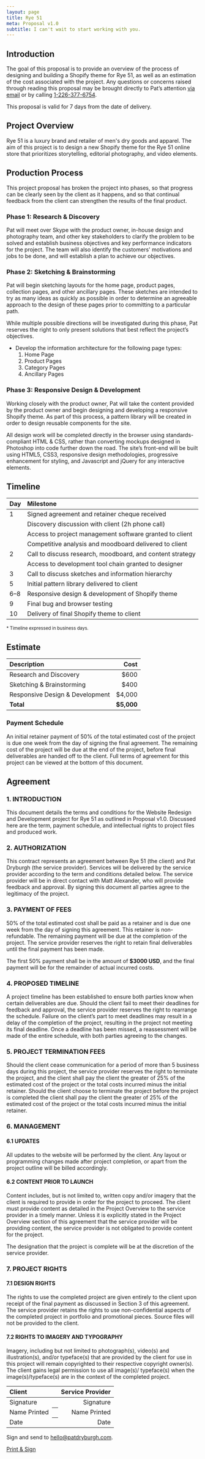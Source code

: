 ```yaml
---
layout: page
title: Rye 51
meta: Proposal v1.0
subtitle: I can't wait to start working with you.
---
```



## Introduction

The goal of this proposal is to provide an overview of the process of designing and building a Shopify theme for Rye 51, as well as an estimation of the cost associated with the project. Any questions or concerns raised through reading this proposal may be brought directly to Pat’s attention <a href="mailto:hello@patdryburgh.com">via email</a> or by calling <a href="tel:1-226-377-6754">1-226-377-6754</a>.

This proposal is valid for 7 days from the date of delivery.

## Project Overview

Rye 51 is a luxury brand and retailer of men's dry goods and apparel. The aim of this project is to design a new Shopify theme for the Rye 51 online store that prioritizes storytelling, editorial photography, and video elements.

## Production Process

This project proposal has broken the project into phases, so that progress can be clearly seen by the client as it happens, and so that continual feedback from the client can strengthen the results of the final product.

### Phase 1: Research & Discovery

Pat will meet over Skype with the product owner, in-house design and photography team, and other key stakeholders to clarify the problem to be solved and establish business objectives and key performance indicators for the project. The team will also identify the customers' motivations and jobs to be done, and will establish a plan to achieve our objectives.

### Phase 2: Sketching & Brainstorming

Pat will begin sketching layouts for the home page, product pages, collection pages, and other ancillary pages. These sketches are intended to try as many ideas as quickly as possible in order to determine an agreeable approach to the design of these pages prior to committing to a particular path.

While multiple possible directions will be investigated during this phase, Pat reserves the right to only present solutions that best reflect the project’s objectives.

- Develop the information architecture for the following page types:
  1. Home Page
  2. Product Pages
  3. Category Pages
  4. Ancillary Pages

### Phase 3: Responsive Design & Development

Working closely with the product owner, Pat will take the content provided by the product owner and begin designing and developing a responsive Shopify theme. As part of this process, a pattern library will be created in order to design reusable components for the site.

All design work will be completed directly in the browser using standards-compliant HTML &amp; CSS, rather than converting mockups designed in Photoshop into code further down the road. The site’s front-end will be built using HTML5, CSS3, responsive design methodologies, progressive enhancement for styling, and Javascript and jQuery for any interactive elements.

## Timeline

Day           | Milestone
:------------ | :-------------
1             | Signed agreement and retainer cheque received
              | Discovery discussion with client (2h phone call)
              | Access to project management software granted to client 
              | Competitive analysis and moodboard delivered to client
2             | Call to discuss research, moodboard, and content strategy
              | Access to development tool chain granted to designer
3             | Call to discuss sketches and information hierarchy
5             | Initial pattern library delivered to client
6–8           | Responsive design & development of Shopify theme
9             | Final bug and browser testing
10            | Delivery of final Shopify theme to client

<small>* Timeline expressed in business days.</small>

## Estimate

Description                               | Cost
:---------------------------------------- | ----------: |
Research and Discovery                    | $600        |
Sketching & Brainstorming                 | $400        |
Responsive Design & Development           | $4,000      |
**Total**                                 | **$5,000**  |

### Payment Schedule
An initial retainer payment of 50% of the total estimated cost of the project is due one week from the day of signing the final agreement. The remaining cost of the project will be due at the end of the project, before final deliverables are handed off to the client. Full terms of agreement for this project can be viewed at the bottom of this document.

## Agreement

### 1. INTRODUCTION

This document details the terms and conditions for the Website Redesign and Development project for Rye 51 as outlined in Proposal v1.0. Discussed here are the term, payment schedule, and intellectual rights to project files and produced work.

### 2. AUTHORIZATION

This contract represents an agreement between Rye 51 (the client) and Pat Dryburgh (the service provider). Services will be delivered by the service provider according to the term and conditions detailed below. The service provider will be in direct contact with Matt Alexander, who will provide feedback and approval. By signing this document all parties agree to the legitimacy of the project.

### 3. PAYMENT OF FEES

50% of the total estimated cost shall be paid as a retainer and is due one week from the day of signing this agreement. This retainer is non-refundable. The remaining payment will be due at the completion of the project. The service provider reserves the right to retain final deliverables until the final payment has been made.

The first 50% payment shall be in the amount of **$3000 USD**, and the final payment will be for the remainder of actual incurred costs.

### 4. PROPOSED TIMELINE

A project timeline has been established to ensure both parties know when certain deliverables are due. Should the client fail to meet their deadlines for feedback and approval, the service provider reserves the right to rearrange the schedule. Failure on the client’s part to meet deadlines may result in a delay of the completion of the project, resulting in the project not meeting its final deadline. Once a deadline has been missed, a reassessment will be made of the entire schedule, with both parties agreeing to the changes.

### 5. PROJECT TERMINATION FEES

Should the client cease communication for a period of more than 5 business days during this project, the service provider reserves the right to terminate the project, and the client shall pay the client the greater of 25% of the estimated cost of the project or the total costs incurred minus the initial retainer. Should the client choose to terminate the project before the project is completed the client shall pay the client the greater of 25% of the estimated cost of the project or the total costs incurred minus the initial retainer.

### 6. MANAGEMENT

#### 6.1 UPDATES

All updates to the website will be performed by the client. Any layout or programming changes made after project completion, or apart from the project outline will be billed accordingly.

#### 6.2 CONTENT PRIOR TO LAUNCH

Content includes, but is not limited to, written copy and/or imagery that the client is required to provide in order for the project to proceed. The client must provide content as detailed in the Project Overview to the service provider in a timely manner. Unless it is explicitly stated in the Project Overview section of this agreement that the service provider will be providing content, the service provider is not obligated to provide content for the project.

The designation that the project is complete will be at the discretion of the service provider.

### 7. PROJECT RIGHTS

#### 7.1 DESIGN RIGHTS

The rights to use the completed project are given entirely to the client upon receipt of the final payment as discussed in Section 3 of this agreement. The service provider retains the rights to use non-confidential aspects of the completed project in portfolio and promotional pieces. Source files will not be provided to the client.

#### 7.2 RIGHTS TO IMAGERY AND TYPOGRAPHY

Imagery, including but not limited to photograph(s), video(s) and illustration(s), and/or typeface(s) that are provided by the client for use in this project will remain copyrighted to their respective copyright owner(s). The client gains legal permission to use all image(s)/ typeface(s) when the image(s)/typeface(s) are in the context of the completed project.

<table class="signatures">
  <thead>
    <tr>
      <th align="left">Client</th>
      <th class="divide"></th>
      <th align="right">Service Provider</th>
    </tr>
  </thead>
  <tbody>
    <tr>
      <td align="left">Signature</td>
      <th class="divide"></th>
      <td align="right">Signature</td>
    </tr>
    <tr>
      <td align="left">Name Printed</td>
      <th class="divide"></th>
      <td align="right">Name Printed</td>
    </tr>
    <tr>
      <td align="left">Date</td>
      <th class="divide"></th>
      <td align="right">Date</td>
    </tr>
  </tbody>
</table>

Sign and send to <a href="mailto:hello@patdryburgh.com">hello@patdryburgh.com</a>.

<a href="javascript:if(window.print)window.print()" class="btn btn-print">Print &amp; Sign</a>